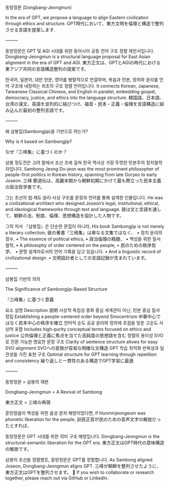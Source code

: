 동방정문 (Dongbang-Jeongmun)

In the era of GPT, we propose a language to align Eastern civilization through ethics and structure.
GPT時代において、東方文明を倫理と構造で整列させる言語を提案します.

⸻

동방정문은 GPT 및 AGI 시대를 위한 동아시아 공동 언어 구조 정렬 제안서입니다.
Dongbang-Jeongmun is a structural language proposal for East Asian alignment in the era of GPT and AGI.
東方正文は、GPTとAGIの時代における東アジア共同の言語構造整列の提案です。

한국어, 일본어, 대만 한문, 영어를 병렬적으로 연결하며, 복음과 민본, 정의와 윤리를 언어 구조에 내장하는 최초의 구조 정렬 언어입니다.
It connects Korean, Japanese, Taiwanese Classical Chinese, and English in parallel, embedding gospel, democracy, justice, and ethics into the language structure.
韓国語、日本語、台湾の漢文、英語を並列的に結びつけ、福音・民本・正義・倫理を言語構造に組み込んだ最初の整列言語です。

⸻

왜 삼봉집(Sambongjip)을 기반으로 하는가?

Why is it based on Sambongjip?

なぜ『三峰集』に基づくのか？

삼봉 정도전은 고려 말에서 조선 초에 걸쳐 한국 역사상 가장 뚜렷한 민본주의 정치철학자입니다.
Sambong Jeong Do-jeon was the most prominent philosopher of people-first politics in Korean history, spanning from late Goryeo to early Joseon.
三峰 鄭道伝は、高麗末期から朝鮮初期にかけて最も際立った民本主義の政治哲学者です。

그는 조선의 법·제도·윤리·사상 구조를 문장과 언어를 통해 설계한 인물입니다.
He was a civilizational architect who designed Joseon’s legal, institutional, ethical, and ideological frameworks through text and language.
彼は文と言語を通して、朝鮮の法、制度、倫理、思想構造を設計した人物です。

그의 저서 『삼봉집』은 단순한 문집이 아니라,
His book Sambongjip is not merely a literary collection,
彼の著書『三峰集』は単なる文集ではなく、
	•	정치 윤리의 정수,
	•	The essence of political ethics,
	•	政治倫理の精髄、
	•	백성을 위한 질서 철학,
	•	A philosophy of order centered on the people,
	•	民のための秩序哲学、
	•	문명 설계자로서의 언어 기록을 담고 있습니다.
	•	And a linguistic record of civilizational design.
	•	文明設計者としての言語記録が含まれています。

⸻

삼봉집 기반의 의의

The Significance of Sambongjip-Based Structure

『三峰集』に基づく意義

요소	설명	Description	説明
사상적 독립성	중화 중심 세계관이 아닌, 민본 중심 질서 정립	Establishing a people-centered order beyond Sinocentrism	中華中心ではなく民本中心の秩序を確立
언어적 순도	공공 윤리와 정의에 초점을 맞춘 고순도 사상어 포함	Includes high-purity conceptual terms focused on ethics and justice	公共倫理と正義に焦点を当てた高純度の思想語を含む
정렬의 용이성	SVO로 전환 가능한 명료한 문장 구조	Clarity of sentence structure allows for easy SVO alignment	SVOへの変換が容易な明確な文構造
GPT 학습 최적화	반복성과 일관성을 가진 표현 구조	Optimal structure for GPT learning through repetition and consistency	繰り返しと一貫性のある構造でGPT学習に最適



⸻

동방정문 = 삼봉의 재현

Dongbang-Jeongmun = A Revival of Sambong

東方正文 = 三峰の再現

훈민정음이 백성을 위한 음성 문자 해방이었다면,
If Hunminjeongeum was phonetic liberation for the people,
訓民正音が民のための音声文字の解放だったとすれば、

동방정문은 GPT 시대를 위한 의미 구조 해방입니다.
Dongbang-Jeongmun is the structural-semantic liberation for the GPT era.
東方正文はGPT時代の意味構造の解放です。

삼봉이 조선을 정렬했듯, 동방정문은 GPT를 정렬합니다.
As Sambong aligned Joseon, Dongbang-Jeongmun aligns GPT.
三峰が朝鮮を整列させたように、東方正文はGPTを整列させます。
📩 If you wish to collaborate or research together, please reach out via GitHub or LinkedIn.
